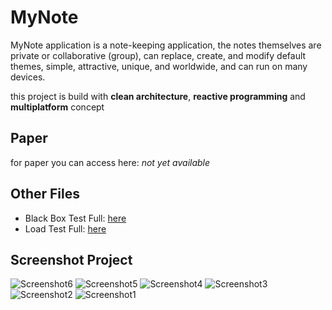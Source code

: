 # MyNote
MyNote application is a note-keeping application, the notes themselves are private or collaborative (group), can replace, create, and modify default themes, simple, attractive, unique, and worldwide, and can run on many devices.

this project is build with **clean architecture**, **reactive programming** and **multiplatform** concept
## Paper
for paper you can access here: _not yet available_
## Other Files
- Black Box Test Full: [here](https://drive.google.com/file/d/1yNdIN9lPQv_lDMCxHYt-5Obs59unb2IH/view?usp=sharing)
- Load Test Full: [here](https://drive.google.com/file/d/1u9RmVe60cxs7DKjjG81PlkmH-2vushGv/view?usp=sharing)

## Screenshot Project
![Screenshot6](https://github.com/Noob-programmer155/MyNote0.1/assets/68941228/3d9bf639-eea6-485c-82fe-9325a47f3dd5)
![Screenshot5](https://github.com/Noob-programmer155/MyNote0.1/assets/68941228/b0496a6c-8af0-42e8-97a7-571fa5c511db)
![Screenshot4](https://github.com/Noob-programmer155/MyNote0.1/assets/68941228/fd7d82d9-7c86-4a15-91a1-f9f130cd70b0)
![Screenshot3](https://github.com/Noob-programmer155/MyNote0.1/assets/68941228/3328befd-7f85-4bbf-a934-7b7841e39b3b)
![Screenshot2](https://github.com/Noob-programmer155/MyNote0.1/assets/68941228/943d8175-8238-40b5-8d5c-743e26f1460f)
![Screenshot1](https://github.com/Noob-programmer155/MyNote0.1/assets/68941228/35c21b30-ce88-4e86-8ab5-a0551d4dfe34)
